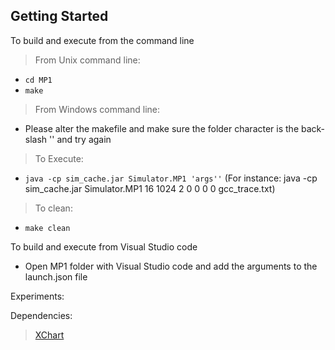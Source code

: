 ## Getting Started

To build and execute from the command line

> From Unix command line: 

- `cd MP1`
- `make`

> From Windows command line:

- Please alter the makefile and make sure the folder character is the back-slash '\' and try again

> To Execute:

- `java -cp sim_cache.jar Simulator.MP1 'args''` (For instance: java -cp sim_cache.jar Simulator.MP1 16 1024 2 0 0 0 0 gcc_trace.txt)

> To clean:

- `make clean`

To build and execute from Visual Studio code

- Open MP1 folder with Visual Studio code and add the arguments to the launch.json file

Experiments:

Dependencies:

> [XChart](https://github.com/knowm/XChart)

